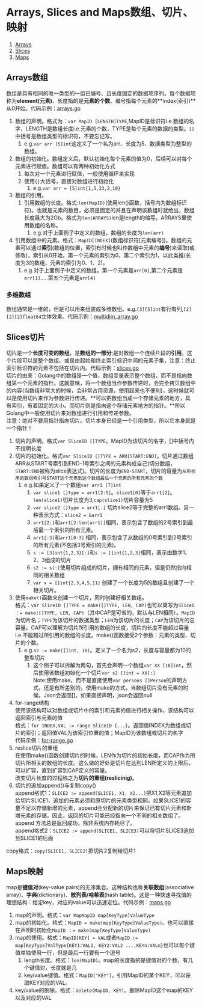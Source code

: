 # Arrays, Slices and Maps数组、切片、映射
1. [Arrays](#Arrays数组)  
2. [Slices](#Slices切片)
3. [Maps](#Maps映射)

## Arrays数组  
数组是具有相同的唯一类型的一组已编号、且长度固定的数据项序列。每个数据项称为**element(元素)**、长度指的是**元素的个数**、编号指每个元素的**index(索引)**从0开始。代码示例：[arrays.go](/4.ArraysSlicesMaps/arrays.go)  
1. 数组的声明。格式为：`var MapID [LENGTH]TYPE`,MapID是标识符i.e.数组的名字，LENGTH是数组长度i.e.元素的个数，TYPE是每个元素的数据的类型。`[]`中括号是数组类型的标识符，不要忘记写。  
   1. e.g.`var arr [5]int`这定义了一个名为arr、长度为5、数据类型为整型的数组。  
2. 数组的初始化。数组定义后，默认初始化每个元素的值为0，后续可以对每个元素进行赋值。数组可以有两种初始化方式
   1. 每次对一个元素进行赋值，一般使用循环来实现
   2. 使用`{}`大括号，直接对数组进行初始化
      1. e.g.`var arr = [5]int{1,5,23,2,10}`
3. 数组的引用。  
   1. 引用数组的长度。格式:`len(MapID)`(使用len()函数，括号内为数组标识符)。也就是元素的数目，必须是固定的并且在声明该数组时就给出，数组长度最大为2Gb。格式为`len(ARRAYS)`len是length的缩写，ARRAYS里使用数组的名称。  
      1. e.g.对于上面例子中定义的数组，数组的长度为`len(arr)`  
  2. 引用数组中的元素。格式：`MapID[INDEX]`(数组标识符[元素编号])。数组的元素可以通过**索引**(数组的位置，索引有时候也叫作数组中元素的**编号**)来读取(或修改)，索引从0开始，第一个元素的索引为0，第二个索引为1，以此类推(长度为3的数组，元素的索引为0、1、2)。  
      1. e.g.对于上面例子中定义的数组，第一个元素是`arr[0]`,第二个元素是`arr[1]`.....第五个元素是`arr[4]`  

### 多维数组
数组通常是一维的，但是可以用来组装成多维数组。e.g.`[3][5]int`有行有列,`[2][2][2]float64`立体效果。代码示例：[multidim_array.go](/4.ArraysSlicesMaps/multidim_array.go)  

## Slices切片  
切片是一个**长度可变的数组**，是**数组的一部分**;是对数组一个连续片段的**引用**。这个片段可以是整个数组、或是由起始和终止索引标识中间的元素子集，注意：终止索引标识符的元素不包括在切片内。代码示例：[slices.go](/4.ArraysSlicesMaps/slices.go)  
切片的由来：Golang中的数组是一个值，数组变量表示整个数组，而不是指向数组第一个元素的指针。这就意味，将一个数组当作参数传递时，会完全拷贝数组中的内容(当数组非常大的时候，会非常占用资源，使用起来也不便利)，这时候就可以是使用切片来作为参数进行传递。**可以把数组当成一个存储元素的地方，具有索引，有着固定的大小。而切片则是指向这个存储元素地方的指针。**所以Golang中一般使用切片来对数组进行引用和传递参数。  
注意：绝对不要用指针指向切片。切片本身已经是一个引用类型，所以它本身就是一个指针！  
1. 切片的声明。格式`var SliceID []TYPE`。MapID为该切片的名字，[]中括号内不指明长度  
2. 切片的初始化。格式`var SliceID []TYPE = ARR[START:END]`。切片通过数组ARR从START号索引到END-1号索引之间的元素构成自己(切分数组，`START:END`被称为slice表达式)。切片的长度为`END-START`，切片的容量为`从所引用的数组索引号START这个元素到这个数组最后一个元素的所有元素的个数`  
   1. e.g.如果定义了一个数组`var arr1 [7]int`  
      1. `var slice1 []type = arr1[2:5]`。`slice1[0]`等于`arr1[2]`。`len(slice1)`切片长度为3,`cap(slice1)`切片容量为5  
      2. `var slice2 []type = arr1[:]`  切片slice2等于完整的arr1数组。另一种表示方式：`slice2 = &arr1`  
      3. `arr1[2:]`和`arr1[2:len(arr1)]`相同，表示包含了数组的2号索引到最后最一个索引的所有元素。  
      4. `arr1[:3]`和`arr1[0:3]`  相同，表示包含了从数组的0号索引到2号索引的所有元素(不包括3号索引的元素)。  
      5. `s := [3]int{1,2,3}[:]`和`s := []int{1,2,3}`相同，表示由数字1、2、3组成的切片  
      6. `s2 := s[:]`使用切片组成的切片，拥有相同的元素，但是仍然指向相同的相关数组  
      7. `var x = []int{2,3,4,5,11}`  创建了一个长度为5的数组且创建了一个相关切片。  
3. 使用`make()`函数来创建一个切片，同时创建好相关数组。  
格式：`var SliceID []TYPE = make([]TYPE, LEN, CAP)`也可以简写为`SliceD ：= make([]TYPE, LEN, CAP)`（其中CAP是可省的，默认与LEN相同）。`MapID`为切片名；`TYPE`为该切片的数据类型；`LEN`为该切片的长度；`CAP`为该切片的总容量。CAP可以理解为切片所引用的数组的长度，切片的长度不能超过容量i.e.不能超过所引用的数组的长度。make()函数接受2个参数：元素的类型、切片的个数。  
   1. e.g.`s2 := make([]int, 10)`。定义了一个名为s2，长度与容量都为10的整型切片  
      1. 这个例子可以拆解为两句，首先会声明一个数组`var XX [10]int`，然后使用该数组初始化一个切片`var s2 []int = XX[:]`  
Note:使用make，而不是直接使用`var persons []Person`的声明方式。还是有所差别的，使用make的方式，当数组切片没有元素的时候，Json会返回[]。如果直接声明，json会返回null  
4. for-range结构  
使用该结构可以对数组或切片中的索引和元素的值进行相关操作，该结构可以返回索引与元素的值  
格式：`for INDEX,VAL := range SliceID {...}`。返回值INDEX为数组或切片的索引；返回值VAL为该索引位置的值；MapID为该数组或切片的名字  
代码示例：[for-range.go](/4.ArraysSlicesMaps/for-range.go)  
5. reslice切片的重组  
在使用make()函数创建切片的时候，LEN作为切片的初始长度，而CAP作为所切片所相关的数组的长度。这么做的好处是切片在达到LEN所定义的上限后，可以扩容，直到扩容到CAP定义的容量。  
改变切片长度的过程称之为**切片的重组(reslicinig)**。  
6. 切片的追加append()与复制copy()  
append格式1：`SLICE2 := append(SLICE1, X1, X2...)`把X1,X2等元素追加给切片SLICE1，追加的元素必须和原切片的元素类型相同。如果SLICE1的容量不足以存储新增的元素，append会分配新的切片来保证已有切片元素和新增元素的存储。因此，返回的切片可能已经指向一个不同的相关数组了。append 方法总是返回成功，除非系统内存耗尽了。  
append格式2：`SLICE2 := append(SLICE1, SLICE3)`可以将切片SLICE3追加到SLICE1的后面  

copy格式：`copy(SLICE1, SLICE2)`把切片2复制给切片1  

## Maps映射   
map是**键值对**(key-value pairs)的无序集合。这种结构也称**关联数组**(associative array)、**字典**(dictionary)、**散列表/哈希表**(hash table)。这是一种快速寻找值的理想结构：给定key，对应的value可以迅速定位。代码示例：[maps.go](/4.ArraysSlicesMaps/maps.go)  
1. map的声明。格式：`var MapMapID map[KeyType]ValueType`
2. map的初始化。格式：`MapID = make(map[KeyType]ValueType)`。也可以直接在声明时初始化`MapID ：= make(map[KeyType]ValueType)`  
3. map的使用。格式：`MapID[KEY] = VAL`或者`MapID := map[KeyType]ValType{KEY1:VAL1, KEY2:VAL2 ...,KEYn:VALn}`也可以每个键值单独使用一行，但是最后一行要有一个逗号
   1. length长度。格式：`len(MapID)`。map的长度指的是键值对的个数，有几个键值对，长度就是几
   2. key/value键值。格式：`MapID["KEY"]`。引用MapID的某个KEY，可以获取KEY对应的VAL。
5. key/value的删除。格式：`delete(MapID, KEY)`。删除MapID这个map的KEY以及对应的VAL



